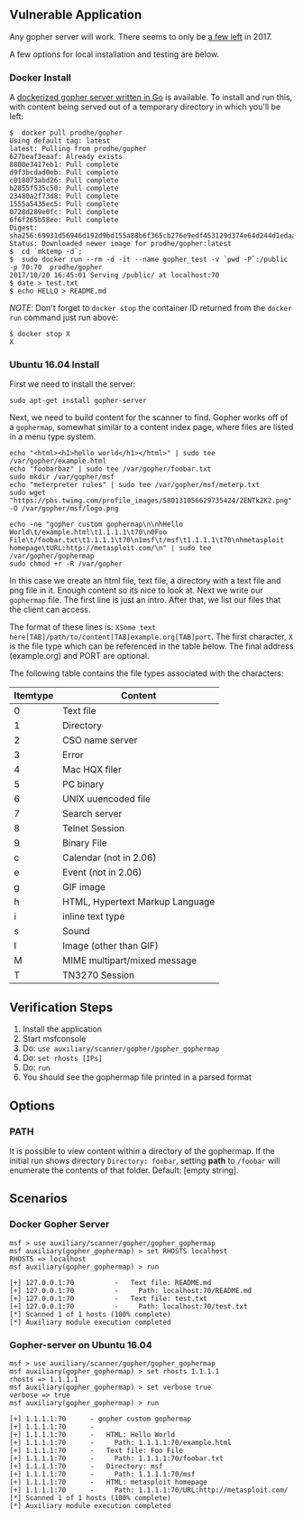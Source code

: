 ## Vulnerable Application

  Any gopher server will work.  There seems to only be [a few left](https://en.wikipedia.org/wiki/Gopher_(protocol)#Server_software)
   in 2017.

  A few options for local installation and testing are below.

### Docker Install

A [dockerized gopher server written in Go](https://hub.docker.com/r/prodhe/gopher/) is available.  To install and run this, with content being
served out of a temporary directory in which you'll be left:

```
$  docker pull prodhe/gopher
Using default tag: latest
latest: Pulling from prodhe/gopher
627beaf3eaaf: Already exists
8800e3417eb1: Pull complete
d9f3bcdad0eb: Pull complete
c018073abd26: Pull complete
b2855f535c50: Pull complete
23480a2f73d8: Pull complete
1555a5435ec5: Pull complete
0728d289e0fc: Pull complete
6f6f265b58ee: Pull complete
Digest: sha256:69931d56946d192d9bd155a88b6f365cb276e9edf453129d374e64d244d1edaa
Status: Downloaded newer image for prodhe/gopher:latest
$  cd `mktemp -d`;
$  sudo docker run --rm -d -it --name gopher_test -v `pwd -P`:/public  -p 70:70  prodhe/gopher
2017/10/20 16:45:01 Serving /public/ at localhost:70
$ date > test.txt
$ echo HELLO > README.md
```

*NOTE*: Don't forget to `docker stop` the container ID returned from the `docker run` command just run above:
```
$ docker stop X
X
```


### Ubuntu 16.04 Install

First we need to install the server:

```
sudo apt-get install gopher-server
```
Next, we need to build content for the scanner to find.  Gopher works off of a `gophermap`, somewhat similar
to a content index page, where files are listed in a menu type system.

```
echo "<html><h1>hello world</h1></html>" | sudo tee /var/gopher/example.html
echo "foobarbaz" | sudo tee /var/gopher/foobar.txt
sudo mkdir /var/gopher/msf
echo "meterpreter rules" | sudo tee /var/gopher/msf/meterp.txt
sudo wget "https://pbs.twimg.com/profile_images/580131056629735424/2ENTk2K2.png" -O /var/gopher/msf/logo.png

echo -ne "gopher custom gophermap\n\nhHello World\t/example.html\t1.1.1.1\t70\n0Foo File\t/foobar.txt\t1.1.1.1\t70\n1msf\t/msf\t1.1.1.1\t70\nhmetasploit homepage\tURL:http://metasploit.com/\n" | sudo tee /var/gopher/gophermap
sudo chmod +r -R /var/gopher
```

In this case we create an html file, text file, a directory with a text file and png file in it.  Enough content so its nice to look at.
Next we write our `gophermap` file.  The first line is just an intro.  After that, we list our files that the client can access.

The format of these lines is: `XSome text here[TAB]/path/to/content[TAB]example.org[TAB]port`.  The first character, `X` is the file type
which can be referenced in the table below.  The final address (example.org) and PORT are optional.

The following table contains the file types associated with the characters:

| Itemtype | Content                         |
|----------|---------------------------------|
| 0        | Text file                       |
| 1        | Directory                       |
| 2        | CSO name server                 |
| 3        | Error                           |
| 4        | Mac HQX filer                   |
| 5        | PC binary                       |
| 6        | UNIX uuencoded file             |
| 7        | Search server                   |
| 8        | Telnet Session                  |
| 9        | Binary File                     |
| c        | Calendar (not in 2.06)          |
| e        | Event (not in 2.06)             |
| g        | GIF image                       |
| h        | HTML, Hypertext Markup Language |
| i        | inline text type              |
| s        | Sound                           |
| I        | Image (other than GIF)          |
| M        | MIME multipart/mixed message    |
| T        | TN3270 Session                  |

## Verification Steps

  1. Install the application
  2. Start msfconsole
  3. Do: ```use auxiliary/scanner/gopher/gopher_gophermap```
  4. Do: ```set rhosts [IPs]```
  5. Do: ```run```
  6. You should see the gophermap file printed in a parsed format

## Options

### PATH

  It is possible to view content within a directory of the gophermap.  If the initial run shows directory `Directory: foobar`,
  setting **path** to `/foobar` will enumerate the contents of that folder.  Default: [empty string].

## Scenarios

### Docker Gopher Server
```
msf > use auxiliary/scanner/gopher/gopher_gophermap
msf auxiliary(gopher_gophermap) > set RHOSTS localhost
RHOSTS => localhost
msf auxiliary(gopher_gophermap) > run

[+] 127.0.0.1:70          -   Text file: README.md
[+] 127.0.0.1:70          -     Path: localhost:70/README.md
[+] 127.0.0.1:70          -   Text file: test.txt
[+] 127.0.0.1:70          -     Path: localhost:70/test.txt
[*] Scanned 1 of 1 hosts (100% complete)
[*] Auxiliary module execution completed
```
### Gopher-server on Ubuntu 16.04

```
msf > use auxiliary/scanner/gopher/gopher_gophermap
msf auxiliary(gopher_gophermap) > set rhosts 1.1.1.1
rhosts => 1.1.1.1
msf auxiliary(gopher_gophermap) > set verbose true
verbose => true
msf auxiliary(gopher_gophermap) > run

[+] 1.1.1.1:70      - gopher custom gophermap
[+] 1.1.1.1:70      -
[+] 1.1.1.1:70      -   HTML: Hello World
[+] 1.1.1.1:70      -     Path: 1.1.1.1:70/example.html
[+] 1.1.1.1:70      -   Text file: Foo File
[+] 1.1.1.1:70      -     Path: 1.1.1.1:70/foobar.txt
[+] 1.1.1.1:70      -   Directory: msf
[+] 1.1.1.1:70      -     Path: 1.1.1.1:70/msf
[+] 1.1.1.1:70      -   HTML: metasploit homepage
[+] 1.1.1.1:70      -     Path: 1.1.1.1:70/URL:http://metasploit.com/
[*] Scanned 1 of 1 hosts (100% complete)
[*] Auxiliary module execution completed

```
